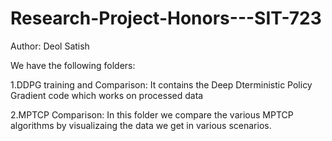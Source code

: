 # Research-Project-Honors---SIT-723
Author: Deol Satish

We have the following folders:

1.DDPG training and Comparison: It contains the Deep Dterministic Policy Gradient code which works on processed data

2.MPTCP Comparison: In this folder we compare the various MPTCP algorithms by visualizaing the data we get in various scenarios.
